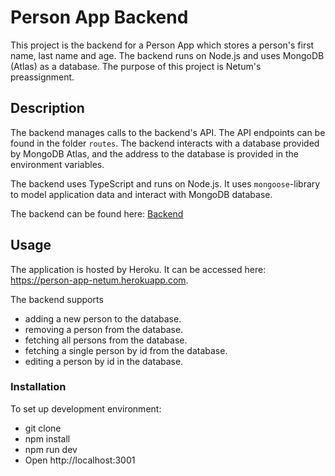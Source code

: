 # Person App Backend
This project is the backend for a Person App which stores a person's first name, last name and age. The backend runs on Node.js and uses MongoDB (Atlas) as a database. The purpose of this project is Netum's preassignment.

## Description
The backend manages calls to the backend's API. The API endpoints can be found in the folder `routes`. The backend interacts with a database provided by MongoDB Atlas, and the address to the database is provided in the environment variables.

The backend uses TypeScript and runs on Node.js. It uses `mongoose`-library to model application data and interact with MongoDB database.

The backend can be found here: [Backend](https://github.com/JDingo/person-app-front)

## Usage
The application is hosted by Heroku. It can be accessed here: 
https://person-app-netum.herokuapp.com.

The backend supports
  - adding a new person to the database.
  - removing a person from the database.
  - fetching all persons from the database.
  - fetching a single person by id from the database.
  - editing a person by id in the database.

### Installation
To set up development environment:

  - git clone
  - npm install
  - npm run dev
  - Open http://localhost:3001